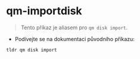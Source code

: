# qm-importdisk

> Tento příkaz je aliasem pro `qm disk import`.

- Podívejte se na dokumentaci původního příkazu:

`tldr qm disk import`
